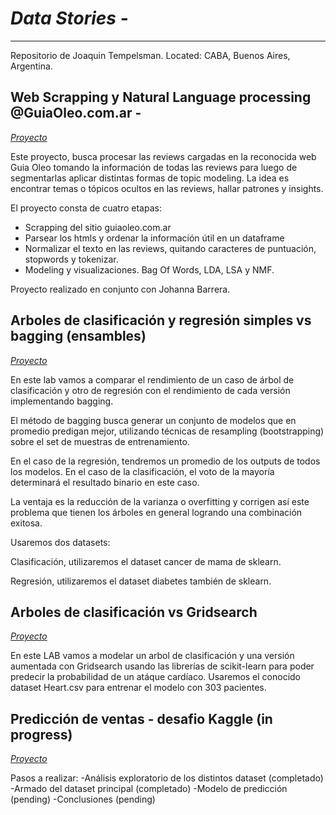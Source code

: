 ﻿# *Data Stories* - 
-------------------------------------
Repositorio de Joaquin Tempelsman.
Located: CABA, Buenos Aires, Argentina. 

## Web Scrapping y Natural Language processing  @GuiaOleo.com.ar -
[*Proyecto*](https://github.com/JoaquinTemp87/data-stories/tree/master/Web%20Scapping%20-%20GuiaOleo)

Este proyecto, busca procesar las reviews cargadas en la reconocida web Guia Oleo tomando la información de todas las reviews para luego de segmentarlas aplicar distintas formas de topic modeling. La idea es encontrar temas o tópicos ocultos en las reviews, hallar patrones y insights.

El proyecto consta de cuatro etapas:
- Scrapping del sitio guiaoleo.com.ar
- Parsear los htmls y ordenar la información útil en un dataframe
- Normalizar el texto en las reviews, quitando caracteres de puntuación, stopwords y tokenizar.
- Modeling y visualizaciones. Bag Of Words, LDA, LSA y NMF.

Proyecto realizado en conjunto con Johanna Barrera. 

## Arboles de clasificación y regresión simples vs bagging (ensambles)
[*Proyecto*](https://github.com/joaquin-tempelsman/data-stories/tree/master/Bagging)

En este lab vamos a comparar el rendimiento de un caso de árbol de clasificación y otro de regresión con el rendimiento de cada versión implementando bagging.

El método de bagging busca generar un conjunto de modelos que en promedio predigan mejor, utilizando técnicas de resampling (bootstrapping) sobre el set de muestras de entrenamiento.

En el caso de la regresión, tendremos un promedio de los outputs de todos los modelos. En el caso de la clasificación, el voto de la mayoría determinará el resultado binario en este caso.

La ventaja es la reducción de la varianza o overfitting y corrigen así este problema que tienen los árboles en general logrando una combinación exitosa.

Usaremos dos datasets:

Clasificación, utilizaremos el dataset cancer de mama de sklearn.

Regresión, utilizaremos el dataset diabetes también de sklearn.

## Arboles de clasificación vs Gridsearch
[*Proyecto*](https://github.com/joaquin-tempelsman/data-stories/tree/master/Clasificacion)

En este LAB vamos a modelar un arbol de clasificación y una versión aumentada con Gridsearch usando las librerías de scikit-learn para poder predecir la probabilidad de un atáque cardíaco. Usaremos el conocido dataset Heart.csv para entrenar el modelo con 303 pacientes.

## Predicción de ventas - desafio Kaggle (in progress)
[*Proyecto*](https://github.com/joaquin-tempelsman/data-stories/tree/master/Predict%20Sales%20-%20Kaggle)

Pasos a realizar:
-Análisis exploratorio de los distintos dataset (completado)
-Armado del dataset principal (completado)
-Modelo de predicción (pending)
-Conclusiones (pending)
